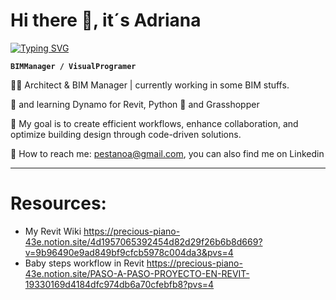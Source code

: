 # Hi there 👋, it´s Adriana 

[![Typing SVG](https://readme-typing-svg.demolab.com?font=Fira+Code&pause=1000&width=435&lines=The+BIM+Automation;I+love+Computer+Design)](https://git.io/typing-svg)

**`BIMManager / VisualProgramer`**


👷‍♀️ Architect & BIM Manager | currently working in some BIM stuffs.

🤖 and learning Dynamo for Revit, Python 🐍 and Grasshopper  

💬 My goal is to create efficient workflows, enhance collaboration, and optimize building design through code-driven solutions.

🔗 How to reach me: pestanoa@gmail.com, you can also find me on Linkedin

----------              -----------------

# Resources:
* My Revit Wiki https://precious-piano-43e.notion.site/4d1957065392454d82d29f26b6b8d669?v=9b96490e9ad849bf9cfcb5978c004da3&pvs=4 
* Baby steps workflow in Revit https://precious-piano-43e.notion.site/PASO-A-PASO-PROYECTO-EN-REVIT-19330169d4184dfc974db6a70cfebfb8?pvs=4
<!--
🔭 I’m currently working on a big project as a BIM Manager. Colaborating with Lamela Studio from Madrid.
🌱 I’m currently learning Dynamo, Grasshopper, Rhino and Python.
- 👯 I’m looking to collaborate on architectural projects where automatization by programming is needed, also computational design..."[EstoEsUnaPrueba]"
- 🤔 I’m looking for help with ...
- 💬 Ask me about ...
- 📫 How to reach me: ...
- 😄 Pronouns: ...
- ⚡ Fun fact: ...
-->

